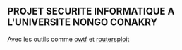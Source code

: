 ## PROJET SECURITE INFORMATIQUE A L'UNIVERSITE NONGO CONAKRY
Avec les outils comme [owtf](/owtf.md) et [routersploit](/routersploit.md)

